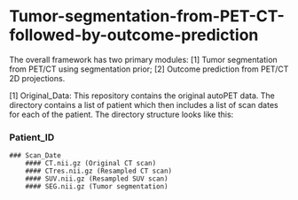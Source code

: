 # Tumor-segmentation-from-PET-CT-followed-by-outcome-prediction
The overall framework has two primary modules: [1] Tumor segmentation from PET/CT using segmentation prior; [2] Outcome prediction from PET/CT 2D projections.

[1] Original_Data: This repository contains the original autoPET data. The directory contains a list of patient which then includes a list of scan dates for each of the patient. The directory structure looks like this:
  ### Patient_ID
    ### Scan_Date
        #### CT.nii.gz (Original CT scan)
        #### CTres.nii.gz (Resampled CT scan)
        #### SUV.nii.gz (Resampled SUV scan)
        #### SEG.nii.gz (Tumor segmentation)
